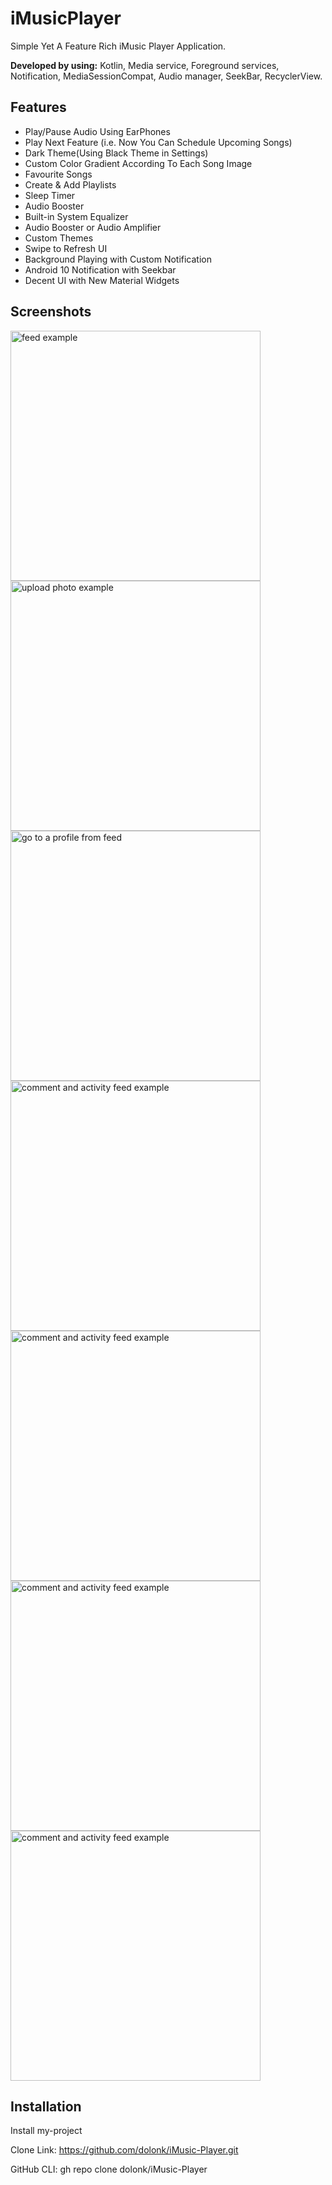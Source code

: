 
# iMusicPlayer
Simple Yet A Feature Rich iMusic Player Application.


**Developed by using:** Kotlin, Media service, Foreground services, Notification, MediaSessionCompat, Audio manager, SeekBar, RecyclerView.



## Features

- Play/Pause Audio Using EarPhones
- Play Next Feature (i.e. Now You Can Schedule Upcoming Songs)
- Dark Theme(Using Black Theme in Settings)
- Custom Color Gradient According To Each Song Image
- Favourite Songs
- Create & Add Playlists
- Sleep Timer
- Audio Booster
- Built-in System Equalizer
- Audio Booster or Audio Amplifier
- Custom Themes
- Swipe to Refresh UI
- Background Playing with Custom Notification
- Android 10 Notification with Seekbar
- Decent UI with New Material Widgets


## Screenshots

<p>
<img src="https://user-images.githubusercontent.com/45604157/223643751-5f10ad83-da58-42f4-9c3f-7388f13d2d95.jpg" alt="feed example" width = "400" >
<img src="https://user-images.githubusercontent.com/45604157/223643919-46b9b789-a03b-4db5-bae3-a8dc4eeed865.jpg" alt="upload photo example"width = "400" >
<img src="https://user-images.githubusercontent.com/45604157/223644136-b863c94e-16e9-4373-b13a-1148f500d64d.jpg" alt="go to a profile from feed" width = "400">
<img src="https://user-images.githubusercontent.com/45604157/223644220-0f57556f-c9d4-450c-9801-b6ad49c66208.jpg" alt="comment and activity feed example" width = "400">
<img src="https://user-images.githubusercontent.com/45604157/223644266-755f3766-0479-44a7-9bf3-5190605ed3dc.jpg" alt="comment and activity feed example" width = "400">
<img src="https://user-images.githubusercontent.com/45604157/223644317-826b5d5f-d429-4aff-8954-d0086d74299f.jpg" alt="comment and activity feed example" width = "400">
<img src="https://user-images.githubusercontent.com/45604157/223650502-83181ed9-53a0-409b-a220-a03616cc912e.jpg" alt="comment and activity feed example" width = "400">
  </p>
  
## Installation

Install my-project

Clone Link:
  https://github.com/dolonk/iMusic-Player.git

  GitHub CLI: 
  gh repo clone dolonk/iMusic-Player

    
